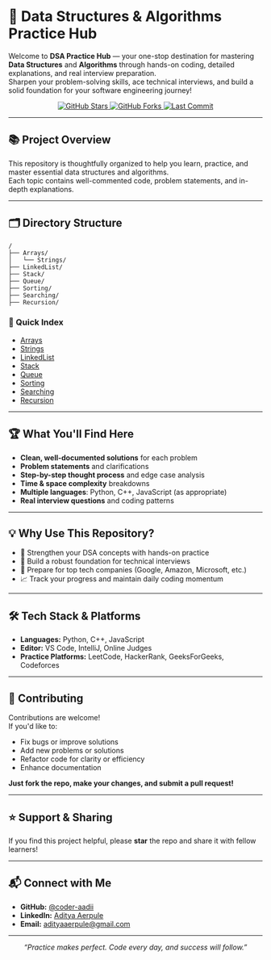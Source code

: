 
# 🚀 Data Structures & Algorithms Practice Hub

Welcome to **DSA Practice Hub** — your one-stop destination for mastering **Data Structures** and **Algorithms** through hands-on coding, detailed explanations, and real interview preparation.  
Sharpen your problem-solving skills, ace technical interviews, and build a solid foundation for your software engineering journey!

<p align="center">
  <a href="https://github.com/coder-aadii/DS-Algo/stargazers">
    <img src="https://img.shields.io/github/stars/coder-aadii/DS-Algo?style=social" alt="GitHub Stars"/>
  </a>
  <a href="https://github.com/coder-aadii/DS-Algo/network/members">
    <img src="https://img.shields.io/github/forks/coder-aadii/DS-Algo?style=social" alt="GitHub Forks"/>
  </a>
  <a href="https://github.com/coder-aadii/DS-Algo/commits/main">
    <img src="https://img.shields.io/github/last-commit/coder-aadii/DS-Algo?color=blue" alt="Last Commit"/>
  </a>
</p>

---

## 📚 Project Overview

This repository is thoughtfully organized to help you learn, practice, and master essential data structures and algorithms.  
Each topic contains well-commented code, problem statements, and in-depth explanations.

---

## 🗂️ Directory Structure

```
/
├── Arrays/
│   └── Strings/
├── LinkedList/
├── Stack/
├── Queue/
├── Sorting/
├── Searching/
├── Recursion/
```

### 📖 Quick Index

- [Arrays](./Arrays/)
- [Strings](./Arrays/Strings/)
- [LinkedList](./LinkedList/)
- [Stack](./Stack/)
- [Queue](./Queue/)
- [Sorting](./Sorting/)
- [Searching](./Searching/)
- [Recursion](./Recursion/)

---

## 🏆 What You'll Find Here

- **Clean, well-documented solutions** for each problem
- **Problem statements** and clarifications
- **Step-by-step thought process** and edge case analysis
- **Time & space complexity** breakdowns
- **Multiple languages**: Python, C++, JavaScript (as appropriate)
- **Real interview questions** and coding patterns

---

## 💡 Why Use This Repository?

- 🚀 Strengthen your DSA concepts with hands-on practice
- 🧠 Build a robust foundation for technical interviews
- 💼 Prepare for top tech companies (Google, Amazon, Microsoft, etc.)
- 📈 Track your progress and maintain daily coding momentum

---

## 🛠️ Tech Stack & Platforms

- **Languages:** Python, C++, JavaScript
- **Editor:** VS Code, IntelliJ, Online Judges
- **Practice Platforms:** LeetCode, HackerRank, GeeksForGeeks, Codeforces

---

## 🤝 Contributing

Contributions are welcome!  
If you'd like to:
- Fix bugs or improve solutions
- Add new problems or solutions
- Refactor code for clarity or efficiency
- Enhance documentation

**Just fork the repo, make your changes, and submit a pull request!**

---

## ⭐ Support & Sharing

If you find this project helpful, please **star** the repo and share it with fellow learners!

---

## 📬 Connect with Me

- **GitHub:** [@coder-aadii](https://github.com/coder-aadii)
- **LinkedIn:** [Aditya Aerpule](https://www.linkedin.com/in/aditya-aerpule-a22062309/)
- **Email:** adityaaerpule@gmail.com

---

<p align="center"><i>“Practice makes perfect. Code every day, and success will follow.”</i></p>
